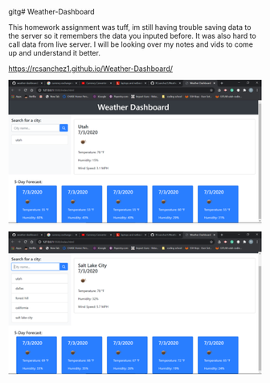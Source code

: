 gitg# Weather-Dashboard
 
 This homework assignment was tuff, im still having trouble saving data to the server so it remembers the data you inputed before. It was also hard to call data from live server. I will be looking over my notes and vids to come up and understand it better.
 
 https://rcsanchez1.github.io/Weather-Dashboard/


 ![](img1.png)
 

 


 ![](img2.png)
 

 
 
 
 





 
 



